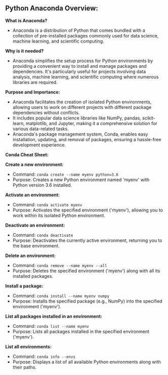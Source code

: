 ## Python Anaconda Overview:

**What is Anaconda?**

- Anaconda is a distribution of Python that comes bundled with a collection of pre-installed packages commonly used for data science, machine learning, and scientific computing.

**Why is it needed?**

- Anaconda simplifies the setup process for Python environments by providing a convenient way to install and manage packages and dependencies. It's particularly useful for projects involving data analysis, machine learning, and scientific computing where numerous libraries are required.

**Purpose and Importance:**

- Anaconda facilitates the creation of isolated Python environments, allowing users to work on different projects with different package dependencies without conflicts.
- It includes popular data science libraries like NumPy, pandas, scikit-learn, matplotlib, and Jupyter, making it a comprehensive solution for various data-related tasks.
- Anaconda's package management system, Conda, enables easy installation, updating, and removal of packages, ensuring a hassle-free development experience.

**Conda Cheat Sheet:**

**Create a new environment:**

- Command: `conda create --name myenv python=3.6`
- Purpose: Creates a new Python environment named 'myenv' with Python version 3.6 installed.

**Activate an environment:**

- Command: `conda activate myenv`
- Purpose: Activates the specified environment ('myenv'), allowing you to work within its isolated Python environment.

**Deactivate an environment:**

- Command: `conda deactivate`
- Purpose: Deactivates the currently active environment, returning you to the base environment.

**Delete an environment:**

- Command: `conda remove --name myenv --all`
- Purpose: Deletes the specified environment ('myenv') along with all its installed packages.

**Install a package:**

- Command: `conda install --name myenv numpy`
- Purpose: Installs the specified package (e.g., NumPy) into the specified environment ('myenv').

**List all packages installed in an environment:**

- Command: `conda list --name myenv`
- Purpose: Lists all packages installed in the specified environment ('myenv').

**List all environments:**

- Command: `conda info --envs`
- Purpose: Displays a list of all available Python environments along with their paths.
